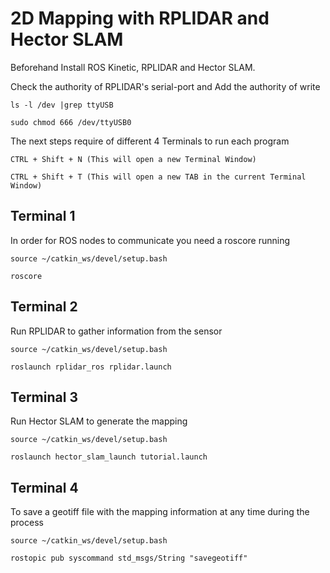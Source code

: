 # 2D Mapping with RPLIDAR and Hector SLAM

Beforehand Install ROS Kinetic, RPLIDAR and Hector SLAM.

Check the authority of RPLIDAR's serial-port and Add the authority of write 

```
ls -l /dev |grep ttyUSB

sudo chmod 666 /dev/ttyUSB0
```


The next steps require of different 4 Terminals to run each program 

```
CTRL + Shift + N (This will open a new Terminal Window)

CTRL + Shift + T (This will open a new TAB in the current Terminal Window)
```


Terminal 1 
---------------------------------------------------------------------------------
In order for ROS nodes to communicate you need a roscore running 
```
source ~/catkin_ws/devel/setup.bash

roscore
```



Terminal 2 
---------------------------------------------------------------------------------
Run RPLIDAR to gather information from the sensor
```
source ~/catkin_ws/devel/setup.bash

roslaunch rplidar_ros rplidar.launch
```


Terminal 3 
---------------------------------------------------------------------------------
Run Hector SLAM to generate the mapping
```
source ~/catkin_ws/devel/setup.bash

roslaunch hector_slam_launch tutorial.launch
```


Terminal 4 
---------------------------------------------------------------------------------
To save a geotiff file with the mapping information at any time during the process
```
source ~/catkin_ws/devel/setup.bash

rostopic pub syscommand std_msgs/String "savegeotiff"
```
